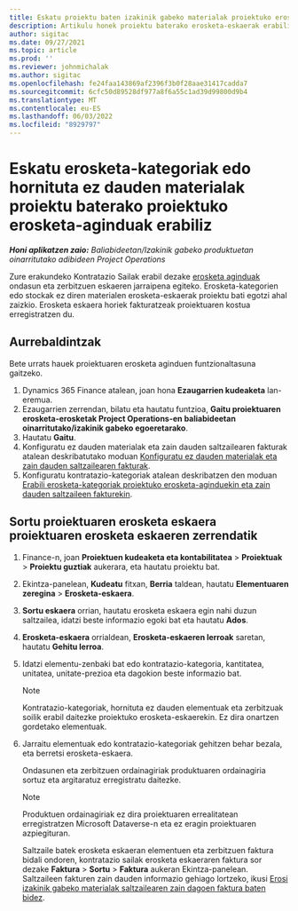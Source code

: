 ```yaml
---
title: Eskatu proiektu baten izakinik gabeko materialak proiektuko erosketa-eskaerak erabiliz
description: Artikulu honek proiektu baterako erosketa-eskaerak erabiliz hornituta ez dauden materialak nola eska ditzakezun azaltzen du.
author: sigitac
ms.date: 09/27/2021
ms.topic: article
ms.prod: ''
ms.reviewer: johnmichalak
ms.author: sigitac
ms.openlocfilehash: fe24faa143869af2396f3b0f28aae31417cadda7
ms.sourcegitcommit: 6cfc50d89528df977a8f6a55c1ad39d99800d9b4
ms.translationtype: MT
ms.contentlocale: eu-ES
ms.lasthandoff: 06/03/2022
ms.locfileid: "8929797"
---
```

# <a name="order-procurement-categories-or-non-stocked-materials-for-a-project-using-project-purchase-orders"></a>Eskatu erosketa-kategoriak edo hornituta ez dauden materialak proiektu baterako proiektuko erosketa-aginduak erabiliz

_**Honi aplikatzen zaio:** Baliabideetan/Izakinik gabeko produktuetan oinarritutako adibideen Project Operations_

Zure erakundeko Kontratazio Sailak erabil dezake [erosketa aginduak](/dynamics365/supply-chain/procurement/purchase-order-overview) ondasun eta zerbitzuen eskaeren jarraipena egiteko. Erosketa-kategorien edo stockak ez diren materialen erosketa-eskaerak proiektu bati egotzi ahal zaizkio. Erosketa eskaera horiek fakturatzeak proiektuaren kostua erregistratzen du.

## <a name="prerequisites"></a>Aurrebaldintzak
Bete urrats hauek proiektuaren erosketa aginduen funtzionaltasuna gaitzeko.

1. Dynamics 365 Finance atalean, joan hona **Ezaugarrien kudeaketa** lan-eremua.
2. Ezaugarrien zerrendan, bilatu eta hautatu funtzioa, **Gaitu proiektuaren erosketa-erosketak Project Operations-en baliabideetan oinarritutako/izakinik gabeko egoeretarako**.
3. Hautatu **Gaitu**.
4. Konfiguratu ez dauden materialak eta zain dauden saltzailearen fakturak atalean deskribatutako moduan [Konfiguratu ez dauden materialak eta zain dauden saltzailearen fakturak](configure-materials-nonstocked.md).
5. Konfiguratu kontratazio-kategoriak atalean deskribatzen den moduan [Erabili erosketa-kategoriak proiektuko erosketa-aginduekin eta zain dauden saltzaileen fakturekin](configure-procurement-categories.md).

## <a name="create-a-project-purchase-order-from-the-project-purchase-order-list"></a>Sortu proiektuaren erosketa eskaera proiektuaren erosketa eskaeren zerrendatik

1. Finance-n, joan **Proiektuen kudeaketa eta kontabilitatea** > **Proiektuak** > **Proiektu guztiak** aukerara, eta hautatu proiektu bat.
2. Ekintza-panelean, **Kudeatu** fitxan, **Berria** taldean, hautatu **Elementuaren zeregina** > **Erosketa-eskaera**.
3. **Sortu eskaera** orrian, hautatu erosketa eskaera egin nahi duzun saltzailea, idatzi beste informazio egoki bat eta hautatu **Ados**.
4. **Erosketa-eskaera** orrialdean, **Erosketa-eskaeren lerroak** saretan, hautatu **Gehitu lerroa**.
5. Idatzi elementu-zenbaki bat edo kontratazio-kategoria, kantitatea, unitatea, unitate-prezioa eta dagokion beste informazio bat.

    > [!NOTE]
    > Kontratazio-kategoriak, hornituta ez dauden elementuak eta zerbitzuak soilik erabil daitezke proiektuko erosketa-eskaerekin. Ez dira onartzen gordetako elementuak.

6. Jarraitu elementuak edo kontratazio-kategoriak gehitzen behar bezala, eta berretsi erosketa-eskaera.

    Ondasunen eta zerbitzuen ordainagiriak produktuaren ordainagiria sortuz eta argitaratuz erregistratu daitezke.

    > [!NOTE]
    > Produktuen ordainagiriak ez dira proiektuaren errealitatean erregistratzen Microsoft Dataverse-n eta ez eragin proiektuaren azpiegituran.

    Saltzaile batek erosketa eskaeran elementuen eta zerbitzuen faktura bidali ondoren, kontratazio sailak erosketa eskaeraren faktura sor dezake **Faktura** > **Sortu** > **Faktura** aukeran Ekintza-panelean. Saltzaileen fakturen zain dauden informazio gehiago lortzeko, ikusi [Erosi izakinik gabeko materialak saltzailearen zain dagoen faktura baten bidez](pending-vendor-invoices.md).

